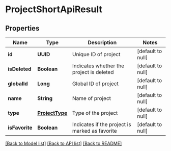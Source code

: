 # ProjectShortApiResult
## Properties

| Name | Type | Description | Notes |
|------------ | ------------- | ------------- | -------------|
| **id** | **UUID** | Unique ID of project | [default to null] |
| **isDeleted** | **Boolean** | Indicates whether the project is deleted | [default to null] |
| **globalId** | **Long** | Global ID of project | [default to null] |
| **name** | **String** | Name of project | [default to null] |
| **type** | [**ProjectType**](ProjectType.md) | Type of the project | [default to null] |
| **isFavorite** | **Boolean** | Indicates if the project is marked as favorite | [default to null] |

[[Back to Model list]](../README.md#documentation-for-models) [[Back to API list]](../README.md#documentation-for-api-endpoints) [[Back to README]](../README.md)


